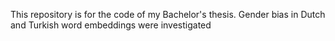 This repository is for the code of my Bachelor's thesis.
Gender bias in Dutch and Turkish word embeddings were investigated
